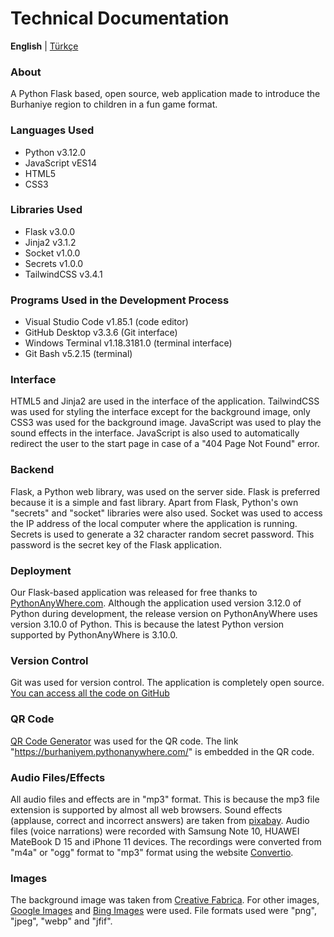 # Technical Documentation

**English** | [Türkçe](/TechnicalDocumentation-TR.md)

### About

A Python Flask based, open source, web application made to introduce the Burhaniye region to children in a fun game format.

### Languages Used

- Python v3.12.0
- JavaScript vES14
- HTML5
- CSS3

### Libraries Used

- Flask v3.0.0
- Jinja2 v3.1.2 
- Socket v1.0.0
- Secrets v1.0.0
- TailwindCSS v3.4.1

### Programs Used in the Development Process

- Visual Studio Code v1.85.1 (code editor)
- GitHub Desktop v3.3.6 (Git interface)
- Windows Terminal v1.18.3181.0 (terminal interface)
- Git Bash v5.2.15 (terminal)

### Interface

HTML5 and Jinja2 are used in the interface of the application. TailwindCSS was used for styling the interface except for the background image, only CSS3 was used for the background image. JavaScript was used to play the sound effects in the interface. JavaScript is also used to automatically redirect the user to the start page in case of a "404 Page Not Found" error.

### Backend

Flask, a Python web library, was used on the server side. Flask is preferred because it is a simple and fast library. Apart from Flask, Python's own "secrets" and "socket" libraries were also used. Socket was used to access the IP address of the local computer where the application is running. Secrets is used to generate a 32 character random secret password. This password is the secret key of the Flask application.

### Deployment

Our Flask-based application was released for free thanks to [PythonAnyWhere.com](https://www.pythonanywhere.com/). Although the application used version 3.12.0 of Python during development, the release version on PythonAnyWhere uses version 3.10.0 of Python. This is because the latest Python version supported by PythonAnyWhere is 3.10.0.

### Version Control

Git was used for version control. The application is completely open source. [You can access all the code on GitHub](https://github.com/DogukanUrker/BurhaniyeAPP)

### QR Code

[QR Code Generator](https://www.qr-code-generator.com/) was used for the QR code. The link "<https://burhaniyem.pythonanywhere.com/>" is embedded in the QR code.

### Audio Files/Effects

All audio files and effects are in "mp3" format. This is because the mp3 file extension is supported by almost all web browsers. Sound effects (applause, correct and incorrect answers) are taken from [pixabay](https://pixabay.com/sound-effects/). Audio files (voice narrations) were recorded with Samsung Note 10, HUAWEI MateBook D 15 and iPhone 11 devices. The recordings were converted from "m4a" or "ogg" format to "mp3" format using the website [Convertio](https://convertio.co/).

### Images

The background image was taken from [Creative Fabrica](https://www.creativefabrica.com/). For other images, [Google Images](https://images.google.com/) and [Bing Images](https://www.bing.com/images) were used. File formats used were "png", "jpeg", "webp" and "jfif".

